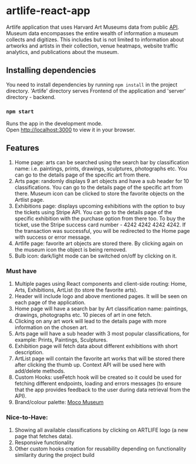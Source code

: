 # artlife-react-app
Artlife application that uses Harvard Art Museums data from public [API](https://github.com/harvardartmuseums/api-docs?tab=readme-ov-file). Museum data encompasses the entire wealth of information a museum collects and digitizes. This includes but is not limited to information about artworks and artists in their collection, venue heatmaps, website traffic analytics, and publications about the museum.

## Installing dependencies
You need to install dependencies by running `npm install` in the project directory. 'Artlife' directory serves Frontend of the application and 'server' directory - backend.

### `npm start`
Runs the app in the development mode.\
Open [http://localhost:3000](http://localhost:3000) to view it in your browser.

## Features
1. Home page: arts can be searched using the search bar by classification name: i.e. paintings, prints, drawings, sculptures, photographs etc. You can go to the details page of the specific art from there.
2. Arts page: randomly displays 9 art objects and have a sub header for 10 classifications. You can go to the details page of the specific art from there. Museum icon can be clicked to store the favorite objects on the Artlist page.
3. Exhibitions page: displays upcoming exhibitions with the option to buy the tickets using Stripe API. You can go to the details page of the specific exhibition with the purchase option from there too. To buy the ticket, use the Stripe success card number - 4242 4242 4242 4242. If the transaction was successful, you will be redirected to the Home page with success or error message.
4. Artlife page: favorite art objects are stored there. By clicking again on the museum icon the object is being removed.
5. Bulb icon: dark/light mode can be switched on/off by clicking on it.

### Must have
1. Multiple pages using React components and client-side routing: Home, Arts, Exhibitions, ArtList (to store the favorite arts).
2. Header will include logo and above mentioned pages. It will be seen on each page of the application.
3. Home page will have a search bar by Art classification name: paintings, drawings, photographs etc. 10 pieces of art in one fetch.
4. Clicking on any art work will lead to the details page with more information on the chosen art.
5. Arts page will have a sub header with 3 most popular classifications, for example: Prints, Paintings, Sculptures.
6. Exhibition page will fetch data about different exhibitions with short description.
7. ArtList page will contain the favorite art works that will be stored there after clicking the thumb up. Context API will be used here with add/delete methods.
8. Custom Hooks: useFetch hook will be created so it could be used for fetching different endpoints, loading and errors messages (to ensure that the app provides feedback to the user during data retrieval from the API).
9. Brand/colour palette: [Moco Museum](https://mocomuseum.com/)

### Nice-to-Have:
1. Showing all available classifications by clicking on ARTLIFE logo (a new page that fetches data).
2. Responsive functionality
3. Other custom hooks creation for reusability depending on functionality similarity during the project build
